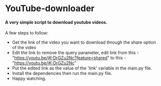 # YouTube-downloader

#### A very simple script to download youtube videos.

A few steps to follow:
- Get the link of the video you want to download through the share option of the video 
- Edit the link to remove the query parameter, edit link from this - "https://youtu.be/jK-DrGZu2Nc?feature=shared" to this - "https://youtu.be/jK-DrGZu2Nc"
- Put the edited link as the value of the 'link' variable in the main.py file.
- Install the dependencies then run the main.py file. 
- Happy watching.




